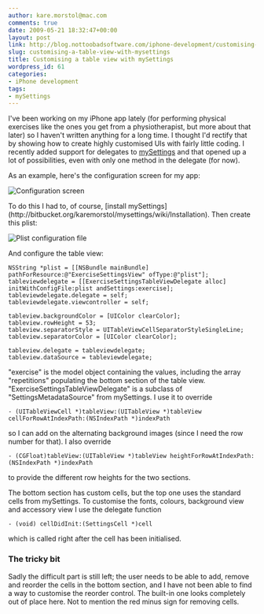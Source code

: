 ```yaml
---
author: kare.morstol@mac.com
comments: true
date: 2009-05-21 18:32:47+00:00
layout: post
link: http://blog.nottoobadsoftware.com/iphone-development/customising-a-table-view-with-mysettings/
slug: customising-a-table-view-with-mysettings
title: Customising a table view with mySettings
wordpress_id: 61
categories:
- iPhone development
tags:
- mySettings
---
```


I've been working on my iPhone app lately (for performing physical exercises like the ones you get from a physiotherapist, but more about that later) so I haven't written anything for a long time. I thought I'd rectify that by showing how to create highly customised UIs with fairly little coding. I recently added support for delegates to [mySettings](http://bitbucket.org/karemorstol/mysettings/wiki/Home) and that opened up a lot of possibilities, even with only one method in the delegate (for now).

As an example, here's the configuration screen for my app:

![Configuration screen](http://50.87.248.205/~nottooba/blog/wp-content/uploads/2009/05/untitled.jpg)

<!-- more -->To do this I had to, of course, [install mySettings](http://bitbucket.org/karemorstol/mysettings/wiki/Installation). Then create this plist:

![Plist configuration file](http://50.87.248.205/~nottooba/blog/wp-content/uploads/2009/05/untitled-2.jpg)

And configure the table view:


    
    
    NSString *plist = [[NSBundle mainBundle] pathForResource:@"ExerciseSettingsView" ofType:@"plist"];
    tableviewdelegate = [[ExerciseSettingsTableViewDelegate alloc] initWithConfigFile:plist andSettings:exercise];
    tableviewdelegate.delegate = self;
    tableviewdelegate.viewcontroller = self;
    
    tableview.backgroundColor = [UIColor clearColor];
    tableview.rowHeight = 53;
    tableview.separatorStyle = UITableViewCellSeparatorStyleSingleLine;
    tableview.separatorColor = [UIColor clearColor];
    
    tableview.delegate = tableviewdelegate;
    tableview.dataSource = tableviewdelegate;
    

"exercise" is the model object containing the values, including the array "repetitions" populating the bottom section of the table view. "ExerciseSettingsTableViewDelegate"  is a subclass of "SettingsMetadataSource" from mySettings. I use it to override


    
    - (UITableViewCell *)tableView:(UITableView *)tableView cellForRowAtIndexPath:(NSIndexPath *)indexPath

so I can add on the alternating background images (since I need the row number for that). I also override


    
    - (CGFloat)tableView:(UITableView *)tableView heightForRowAtIndexPath:(NSIndexPath *)indexPath

to provide the different row heights for the two sections.

The bottom section has custom cells, but the top one uses the standard cells from mySettings. To customise the fonts,  colours, background view and accessory view I use the delegate function


    
    - (void) cellDidInit:(SettingsCell *)cell

which is called right after the cell has been initialised.

### The tricky bit

Sadly the difficult part is still left; the user needs to be able to add, remove and reorder the cells in the bottom section, and I have not been able to find a way to customise the reorder control. The built-in one looks completely out of place here. Not to mention the red minus sign for removing cells.
